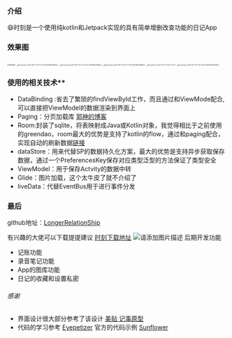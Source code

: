 ### 介绍

:smile:时刻是一个使用纯kotlin和Jetpack实现的具有简单增删改查功能的日记App

### **效果图**

<img src="https://i.loli.net/2021/11/27/irwX5YE86Q4PFG9.jpg" alt="开始页面" style="zoom:25%;" />

<img src="https://i.loli.net/2021/11/27/wXQrSajMN6qyIg8.jpg" alt="Screenshot_2021-09-11-21-21-14-47_f91078b412684ef" style="zoom:25%;" />

<img src="https://i.loli.net/2021/11/27/YsODjAv57fuwTpr.jpg" alt="Screenshot_2021-09-11-22-12-23-24_f91078b412684ef" style="zoom:25%;" />

<img src="https://i.loli.net/2021/11/27/NrW5QCP7KcwtxGf.jpg" alt="Screenshot_2021-09-11-21-24-17-98_f91078b412684ef" style="zoom:25%;" />

<img src="https://i.loli.net/2021/11/27/RajkTQCPo1iNGKL.jpg" alt="Screenshot_2021-09-11-21-53-03-08" style="zoom:25%;" />

<img src="https://i.loli.net/2021/11/27/ADRuNdZM8UyEkwl.jpg" alt="Screenshot_2021-09-11-21-29-45-34_f91078b412684ef" style="zoom:25%;" />



### 使用的相关技术**

* DataBinding :省去了繁琐的findViewById工作，而且通过和ViewMode配合,可以直接把ViewModel的数据渲染到界面上
* Paging：分页加载库
  [郭神的博客](https://guolin.blog.csdn.net/article/details/114707250)
* Room:封装了sqlite，将表映射成Java或Kotlin对象，我觉得相比于之前使用的greendao，room最大的优势是支持了kotlin的flow，通过和paging配合，实现自动的刷新数据[链接](https://www.jianshu.com/p/3e358eb9ac43)
* dataStore：用来代替SP的数据持久化方案，最大的优势是支持异步获取保存数据，通过一个PreferencesKey保存对应类型泛型的方法保证了类型安全
* ViewModel：用于保存Actvity的数据中转
* Glide：图片加载，这个太牛皮了就不介绍了
* liveData：代替EventBus用于进行事件分发



### 最后

github地址：[LongerRelationShip](https://github.com/jinxedtw/LongerRelationShip)

有兴趣的大佬可以下载提提建议
[时刻下载地址](https://www.pgyer.com/HkJI)
![请添加图片描述](https://img-blog.csdnimg.cn/cb987ddbf92146b8820f57dd4be98179.png)
后期开发功能

* 记账功能
* 录音笔记功能
* App的图库功能
* 日记的收藏和设置私密

###### 感谢

* 界面设计很大部分参考了该设计
  [美贴 记事原型](https://modao.cc/community/mtkb3iar4hsj965b?title=%E7%BE%8E%E8%B4%B4-%E8%AE%B0%E4%BA%8B%E5%8E%9F%E5%9E%8B)
* 代码的学习参考
  [Eyepetizer](https://github.com/VIPyinzhiwei/Eyepetizer)
  官方的代码示例
  [Sunflower](https://github.com/android/sunflower)